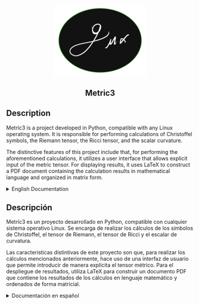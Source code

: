 <p align="center">
  <img src="support_files/images/logo/logo.png"  width="250">
</p>


<h2 align="center"> Metric3 </h2>


## Description 

Metríc3 is a project developed in Python, compatible with any Linux operating system. It is responsible for 
performing calculations of Christoffel symbols, the Riemann tensor, the Ricci tensor, and the scalar curvature.

The distinctive features of this project include that, for performing the aforementioned calculations, 
it utilizes a user interface that allows explicit input of the metric tensor. For displaying results, 
it uses LaTeX to construct a PDF document containing the calculation results in mathematical language 
and organized in matrix form.

<details>
<summary>English Documentation</summary>

## Table of Contents

- [Installation](#installation)
    - [Automated Installation](#automated-installation)
        - [Prerequisites](#prerequisites)
        - [Arch](#arch)
        - [Fedora](#fedora)
    - [Manual Installation](#manual-installation)
- [Uninstallation](#uninstallation)
- [Using the Program](#using-the-program)


## Installation
We will develop the manual installation guide for Metríc3 specifically for Arch Linux. 
Therefore, the installation commands will be tailored for using the pacman package manager. 
However, if you are a user of Fedora-based or Debian-based distributions, you can use the respective package 
managers for those distributions.


### Automated Installation
Within the documentation, two scripts have been developed to automatically install and 
configure the Metríc3 program for Arch and Fedora. If you are using Debian-based distributions, 
you will need to proceed with manual installation.


#### Installation Steps using the Script

#####Prerequisites

Before installing Metríc3, LaTeX is required:

To install LaTeX on Arch Linux, it is recommended to use pacman to search for and check the 
availability of texlive packages:
```sh
pacman -Ss texlive
```
This way, you can customize the installation according to your needs, although it's recommended 
to perform a full installation to avoid issues such as missing fonts or LaTeX compilers.

For Fedora, it is suggested to follow the
[LaTeX Documentation for Fedora](https://docs.fedoraproject.org/en-US/neurofedora/latex/)
,and it is recommended to install Texlive-full. However, since this is a more comprehensive installation, 
please note that it will take a considerable amount of time.


Once LaTeX is installed, regardless of the Linux distribution type, clone the repository:
```sh
git clone https://github.com/Angell6991/metric.git ~/.config/metric
```

##### Arch
Grant execute permissions to the script:
```sh
chmod u+x ~/.config/metric/scripts/install_Arch.sh
```
Execute the script:
```sh
~/.config/metric/scripts/install_Arch.sh 
```
If everything has gone well, you can now run the program from anywhere on your system using:
```sh
metric3
```

##### Fedora
Grant execute permissions to the script:
```sh
chmod u+x ~/.config/metric/scripts/install_Fedora.sh
```
Execute the script:
```sh
~/.config/metric/scripts/install_Fedora.sh 
```
If everything has gone well, you can now run the program from anywhere on your system using:
```sh
metric3
```

### Manual Installation

#### Prerequisites

As a prerequisite for installing Metríc3 on the system, you need to have the following installed:
Zathura PDF viewer, Python programming language, Python package manager pip, LaTeX typesetting system.

Install Zathura along with its dependencies:
```sh
sudo pacman -S zathura zathura-pdf-mupdf zathura-ps zathura-djvu zathura-cb
```

Install LaTeX:
It is recommended to use pacman to search for and verify the availability of texlive packages:
```sh
pacman -Ss texlive
```
This way, you can customize the installation according to your needs, although it's recommended 
to perform a full installation to avoid issues such as missing fonts or LaTeX compilers.

If you want to perform a full installation of LaTeX using pacman:
```sh
sudo pacman -S texlive
```
And choose to install all packages.



Install Python along with its dependencies using pacman:
```sh
sudo pacman -S python python-pip python-sympy python-pandas python-pillow tk
```

Install Python dependencies and libraries that are not available in pacman but 
can be downloaded with pip:
```sh
pip install pylatex customtkinter pyinstaller
```
>[!IMPORTANT] 
>Before using pip, ensure that pip can install dependencies on the system. 
>In the case of Arch Linux, the system may deny installation permissions to pip. 
>To solve this issue, there are at least two options: the first is to grant 
>permissions to pip to install directly into the system, and the second is to 
>install with pip through a virtual environment.


#### Clone the Repository
Once the above programs and libraries are installed, proceed to clone the 
repository to the following path:
```sh
git clone https://github.com/Angell6991/metric.git ~/.config/metric
```

Now that the repository has been cloned, you can run the program without 
the need to mount it on the system, using the Python interpreter. 
Simply navigate to the directory where the repository was cloned:
```sh
cd ~/.config/metric
```
To start the program with the Python interpreter, execute the following command in the terminal:
```sh
python metric3.py 
```
This way, the program would be usable. However, if you wish to run it from any 
location in the system, I invite you to continue with the installation guide.

#### Packaging Metríc3 with PyInstaller

Once the repository has been cloned, navigate to the saved directory:
```sh
cd ~/.config/metric
```
Create the binary using PyInstaller:
```sh
pyinstaller --hidden-import=PIL._tkinter_finder --onefile metric3.py
```
Keep in mind that this process may take some time.



Once the binary creation process is complete, it will be located in the newly 
created "dist" directory within the "metric" directory. To mount the binary in the system, 
we will do it using a symbolic link: 
```sh
sudo ln -s ~/.config/metric/dist/metric3 /usr/local/bin/metric3
```
<!-- sudo ln -s /home/my_user/.config/metric/dist/metric3 /usr/local/bin/metric3 -->
<!-- Solo recuerda cambiar "my_user" por el nombre de usuario del equipo. -->


This way, you can now execute the program from anywhere on your system using:
```sh
metric3
```

## Uninstallation

If for any reason you wish to uninstall the Metric3 program, 
it's as simple as following these two steps:

Delete the directory where the repository was cloned:
```sh
rm -rf ~/.config/metric
```

Delete symbolic link:
```sh
sudo rm /usr/local/bin/metric3
```



## Using the Program

For the usage guide of Metríc3, let's consider the metric of a 3-sphere as an example:

$$
ds^{2} \hspace{0.5em}=\hspace{0.5em} r^{2} \hspace{0.5em} d \psi^{2}  \hspace{0.5em}+\hspace{0.5em} r^{2} \sin^{2} \psi \hspace{0.5em} d \theta^{2}\hspace{0.5em}+\hspace{0.5em} r^{2} \sin^{2} \psi \sin^{2} \theta \hspace{0.5em} d \phi^{2}
$$

Whose degrees of freedom are given by the coordinates:

$$
x^{i} =
\begin{pmatrix}
\psi \\ 
\theta \\
\phi \\
\end{pmatrix}
$$

Once this metric is identified, we can begin using Metríc3 by starting it with:

```sh
metric3
```

The first thing the program will show upon starting is a window that prompts for input variables. 
These variables are the coordinates representing the degrees of freedom of the metric:

<p align="center">
  <img src="support_files/images/documentation/var.png"  width="800">
</p>

The way to enter the variables is shown in the previous image. 
It's important to note that when entering data into the program, 
it only recognizes the syntax used by Sympy in Python.

Once the variables are entered, click the "Next" button, which will display the following window:

<p align="center">
  <img src="support_files/images/documentation/no_var.png"  width="800">
</p>

This window prompts for entering the non-variables or, in other words, 
the parameters that are constants in the metric. For example, in our 3-sphere metric, 
the radius "r" is constant, so this is where it is entered. It's important to keep two things in mind:

>[!TIP]
>First: If the metric has more than one constant parameter, 
>this window is where all of them should be entered, in a column format, 
>similar to how coordinates were entered in the previous window.


>[!TIP]
>Second: If the metric has no constant parameters, you should leave the word 
>"none" written in this window to avoid calculation issues in the program.

Once the constants or the parameter "none" are entered, click the "Next" button, 
which will proceed to display the window where we will enter the metric tensor:

$$
g_{ij} =
\begin{pmatrix}
r^{2} & 0 & 0 \\ 
0 & r^{2} \sin^{2} \psi & 0 \\
0 & 0 & r^{2} \sin^{2} \psi \sin^{2} \theta \\
\end{pmatrix} = \begin{pmatrix}
g_{11} & g_{12} & g_{13} \\ 
g_{21} & g_{22} & g_{23} \\
g_{31} & g_{32} & g_{33} \\
\end{pmatrix}
$$

To enter the metric tensor, you only need to consider the upper triangular part of the matrix, 
as Metríc3 recognizes the metric tensor as a symmetric matrix. To avoid entering unnecessary data, 
the program only requires the upper triangular part of the matrix.


The way to enter the data is as follows: you start by entering the first row of the matrix. 
After that, you continue with the second row, starting from the main diagonal of the matrix. 
You follow this process successively until you have entered the entire upper triangular part, 
as shown in the following image:

<p align="center">
  <img src="support_files/images/documentation/met.png"  width="800">
</p>

>[!NOTE]
>All components of the metric tensor must always be entered vertically, as shown in the image.

Once the metric tensor is entered, click the "Next" button and the program will 
proceed to start the calculation. Once the calculation is finished, 
you will have the option to view the results in a PDF document.

This PDF document is always saved with the name "Metric_doc.pdf" in the directory:
```sh
~/
```
>[!NOTE] 
>Each time Metríc3 is run, the document "Metric_doc.pdf" will be affected by changes 
>in the data entered into the program. Therefore, if you wish to save the results of a 
>previously calculated metric, simply rename "Metric_doc.pdf" to something else. 
>This way, when you run Metríc3 again, a new "Metric_doc.pdf" will be generated 
>that will not overwrite the previously obtained one.

</details>


## Descripción

Metríc3 es un proyecto desarrollado en Python, compatible con cualquier sistema operativo Linux. 
Se encarga de realizar los cálculos de los símbolos de Christoffel, el tensor de Riemann, 
el tensor de Ricci y el escalar de curvatura.

Las características distintivas de este proyecto son que, para realizar los cálculos mencionados 
anteriormente, hace uso de una interfaz de usuario que permite introducir de manera explícita el 
tensor métrico. Para el despliegue de resultados, utiliza LaTeX para construir un documento PDF 
que contiene los resultados de los cálculos en lenguaje matemático y ordenados de forma matricial.


<details>
<summary>Documentación en español</summary>

## Tabla de Contenidos

- [Instalación](#instalación)
    - [Instalación automatizada](#instalación-automatizada)
        - [Prerrequisitos](#prerrequisitos)
        - [Arch](#arch)
        - [Fedora](#fedora)
    - [Instalación manual](#instalación-manual)
- [Desinstalación](#desinstalación)
- [Uso del Programa](#uso-del-programa)


## Instalación
La guía de instalación manual de Metríc3 la desarrollaremos para Arch. Por lo tanto, los comandos 
de instalación estarán orientados al uso del gestor de paquetes pacman. Sin embargo, si eres usuario 
de distribuciones basadas en Fedora o Debian, bastará con hacer uso de los gestores de dichas distribuciones.


### Instalación automatizada
Dentro de la documentación se han desarrollado, por el momento, dos scripts que proceden a 
instalar y configurar de manera automática el programa Metríc3 para Arch y Fedora. En caso 
de usar distribuciones basadas en Debian, se tendrá que seguir con la instalación manual.


#### Pasos instalación con el script 

##### Prerrequisitos

Antes de instalar Metríc3, se requiere tener LaTeX:

Para instalar LaTeX en Arch, se recomienda hacer uso de pacman para buscar y ver la disponibilidad 
de los paquetes de texlive:
```sh
pacman -Ss texlive
```
De esta forma, la instalación la podrás realizar de forma personalizada según tus necesidades, 
aunque se recomienda realizar una instalación tipo full para evitar problemas como la falta 
de fuentes o compiladores de LaTeX.

Para Fedora se sugiere seguir la 
[Documentación de LaTex en Fedora](https://docs.fedoraproject.org/en-US/neurofedora/latex/)
,y se recomienda instalar Texlive-full. Sin embargo, al ser una instalación más completa, 
hay que tener en cuenta que esta instalación llevará un tiempo considerable.


Una vez instalado LaTeX, sin importar el tipo de distribución de Linux, clona el repositorio:
```sh
git clone https://github.com/Angell6991/metric.git ~/.config/metric
```

##### Arch
Dar permisos de ejecución al script:
```sh
chmod u+x ~/.config/metric/scripts/install_Arch.sh
```
Ejecutar el script:
```sh
~/.config/metric/scripts/install_Arch.sh 
```
Si todo ha salido bien, ya podemos ejecutar el programa desde cualquier 
parte del equipo a través de:
```sh
metric3
```

##### Fedora
Dar permisos de ejecución al script:
```sh
chmod u+x ~/.config/metric/scripts/install_Fedora.sh
```
Ejecutar el script:
```sh
~/.config/metric/scripts/install_Fedora.sh 
```
Si todo ha salido bien, ya podemos ejecutar el programa desde cualquier 
parte del equipo a través de:
```sh
metric3
```

### Instalación manual

#### Prerrequisitos
Como requisito previo para instalar Metríc3 en el sistema, se necesita tener instalados el 
visor de PDF Zathura, el lenguaje de programación Python, el gestor de paquetes de Python 
pip y el sistema de composición de texto LaTeX.

Instalar Zathura junto con sus dependencias:
```sh
sudo pacman -S zathura zathura-pdf-mupdf zathura-ps zathura-djvu zathura-cb
```


Instalar LaTeX:
Se recomienda hacer uso de pacman para buscar y verificar la disponibilidad de los paquetes 
de texlive:
```sh
pacman -Ss texlive
```
De esta forma, la instalación la podrás realizar de forma personalizada según tus necesidades, 
aunque se recomienda realizar una instalación tipo full para evitar problemas como la falta de
fuentes o compiladores de LaTeX.

En caso de querer hacer la instalación completa de LaTeX con pacman:
```sh
sudo pacman -S texlive
```
Y elegir la instalación de todos los paquetes.


Instalar Python junto con sus dependencias utilizando pacman:
```sh
sudo pacman -S python python-pip python-sympy python-pandas python-pillow tk
```
Instalar las dependencias y bibliotecas de Python que no están disponibles en pacman y que 
se pueden descargar con pip:
```sh
pip install pylatex customtkinter pyinstaller
```
>[!IMPORTANT] 
>Antes de usar pip, asegúrate de que pip pueda instalar dependencias en el sistema. 
>En el caso de usar Arch, este sistema puede negar los permisos de instalación a pip. Para 
>solucionar este problema, hay al menos dos opciones: la primera es otorgar permisos a pip 
>para instalar directamente en el sistema, y la segunda es instalar con pip a través de un 
>entorno virtual.


#### Clonar el repositorio
Una vez instalados los programas y librerías anteriores, se procede a clonar 
el repositorio en la ruta:
```sh
git clone https://github.com/Angell6991/metric.git ~/.config/metric
```

Ya que se ha clonado el repositorio, se puede ejecutar el programa sin necesidad 
de montarlo en el sistema, a través del intérprete de Python. Solo hay que dirigirse 
al directorio en el cual se clonó el repositorio:
```sh
cd ~/.config/metric
```
Y para iniciar el programa con el intérprete de Python, se ejecuta en la terminal:
```sh
python metric3.py 
```
De esta forma, el programa ya sería usable. Sin embargo, si se desea ejecutarlo 
desde cualquier parte del sistema, te invito a seguir con la guía de instalación.


#### Montando Metric3 con PyInstaller
Una vez clonado el repositorio, nos dirigimos al directorio de guardado:
```sh
cd ~/.config/metric
```
Creamos el binario haciendo uso de PyInstaller:
```sh
pyinstaller --hidden-import=PIL._tkinter_finder --onefile metric3.py
```
Ten presente que este proceso puede llevar un tiempo.

Una vez terminada la creación del binario, este se encontrará en el 
directorio "dist" recién creado dentro del directorio "metric". 
Para montar el binario en el sistema, lo realizaremos mediante un enlace simbólico: 
```sh
sudo ln -s ~/.config/metric/dist/metric3 /usr/local/bin/metric3
```
<!-- sudo ln -s /home/my_user/.config/metric/dist/metric3 /usr/local/bin/metric3 -->
<!-- Solo recuerda cambiar "my_user" por el nombre de usuario del equipo. -->

De esta manera, ya podemos ejecutar el programa desde cualquier parte del equipo 
a través de:
```sh
metric3
```

## Desinstalación
Si por alguna razón desea desinstalar el programa Metric3, es tan sencillo como 
seguir estos dos pasos:

Eliminar el directorio donde se clonó el repositorio:
```sh
rm -rf ~/.config/metric
```

Eliminar el enlace simbólico:
```sh
sudo rm /usr/local/bin/metric3
```



## Uso del Programa
Para la guía de uso de Metríc3, consideremos la métrica de una 3-esfera como ejemplo:

$$
ds^{2} \hspace{0.5em}=\hspace{0.5em} r^{2} \hspace{0.5em} d \psi^{2}  \hspace{0.5em}+\hspace{0.5em} r^{2} \sin^{2} \psi \hspace{0.5em} d \theta^{2}\hspace{0.5em}+\hspace{0.5em} r^{2} \sin^{2} \psi \sin^{2} \theta \hspace{0.5em} d \phi^{2}
$$

Cuyos grados de libertad están dados por las coordenadas:

$$
x^{i} =
\begin{pmatrix}
\psi \\ 
\theta \\
\phi \\
\end{pmatrix}
$$

Una vez identificado esto de la métrica, podemos empezar a usar Metríc3 iniciándolo con:

```sh
metric3
```

Lo primero que mostrará el programa al iniciar es una ventana que pedirá ingresar las variables. 
Estas variables son las coordenadas que representan los grados de libertad de la métrica:

<p align="center">
  <img src="support_files/images/documentation/var.png"  width="800">
</p>


La forma de introducir las variables se muestra en la imagen anterior. Es importante tener 
en cuenta que al ingresar los datos en el programa, solo identifica la sintaxis de Sympy de Python.

Una vez introducidas las variables, damos clic en el botón "Next", con lo cual se despliega la 
siguiente ventana:

<p align="center">
  <img src="support_files/images/documentation/no_var.png"  width="800">
</p>

Esta ventana pide introducir las no variables o, en otras palabras, los parámetros que son constantes 
en la métrica. Por ejemplo, en nuestra métrica de la 3-esfera, el radio "r" es constante, por lo que 
es en esta ventana donde se introduce. Es importante tener en cuenta dos cosas:

>[!TIP]
>Primero: si la métrica posee más de un parámetro constante, es en esta ventana donde todos estos se 
>deben introducir, en forma de columna, de la misma manera como se hace con las coordenadas en la 
>ventana anterior.

>[!TIP]
>Segundo: si la métrica no tiene parámetros constantes, se debe dejar la palabra "none" escrita en 
>esta ventana para evitar problemas de cálculo en el programa.


Una vez introducidas las constantes o el parámetro "none", damos clic en el botón "Next", con lo 
cual procedemos a desplegar la ventana donde introduciremos el tensor métrico:

$$
g_{ij} =
\begin{pmatrix}
r^{2} & 0 & 0 \\ 
0 & r^{2} \sin^{2} \psi & 0 \\
0 & 0 & r^{2} \sin^{2} \psi \sin^{2} \theta \\
\end{pmatrix} = \begin{pmatrix}
g_{11} & g_{12} & g_{13} \\ 
g_{21} & g_{22} & g_{23} \\
g_{31} & g_{32} & g_{33} \\
\end{pmatrix}
$$

Para introducir el tensor métrico, solo hay que tener en cuenta la parte triangular superior de 
la matriz, ya que Metric3 reconoce el tensor métrico como una matriz simétrica. Para evitar la 
introducción de datos innecesarios, el programa solo requiere la parte triangular superior de 
la matriz.

La forma de introducir los datos es la siguiente: se comienza siempre introduciendo la 
primera fila de la matriz. Una vez introducida la primera fila, se procede con la segunda, 
pero comenzando siempre desde la diagonal principal de la matriz. Se sigue este proceso 
sucesivamente hasta terminar de introducir toda la parte triangular superior, como se muestra 
en la siguiente imagen:

<p align="center">
  <img src="support_files/images/documentation/met.png"  width="800">
</p>

>[!NOTE]
>Todas las componentes del tensor métrico siempre se deben introducir en vertical, 
>como se muestra en la imagen.

Una vez introducido el tensor métrico, hacemos clic en el botón "Next" y el programa procederá 
a iniciar el cálculo. Una vez finalizado el cálculo, se podrá disponer de la opción de ver los 
resultados en un documento PDF.

Este documento PDF siempre se guarda con el nombre "Metric_doc.pdf" en el directorio:
```sh
~/
```
>[!NOTE] 
>Cada vez que se ejecute Metríc3, el documento "Metric_doc.pdf" se verá afectado 
>por el cambio en los datos introducidos en el programa. Por lo tanto, si deseas guardar 
>los resultados de una métrica previamente calculada, bastará con cambiarle el nombre a 
>"Metric_doc.pdf" por otro. De esta forma, al ejecutar nuevamente Metríc3, se generará un 
>nuevo "Metric_doc.pdf" que no alterará el obtenido previamente.

</details>

